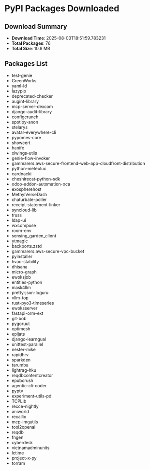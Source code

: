 # PyPI Packages Downloaded

## Download Summary
- **Download Time**: 2025-08-03T18:51:59.783231
- **Total Packages**: 76
- **Total Size**: 10.9 MB

## Packages List
- test-genie
- GreenWorks
- yaml-ld
- lazypip
- deprecated-checker
- augint-library
- mcp-server-dexcom
- django-audit-library
- configcrunch
- spotipy-anon
- stelarys
- avatar-everywhere-cli
- pypomes-core
- showcert
- hanifx
- xlwings-utils
- genie-flow-invoker
- gammarers.aws-secure-frontend-web-app-cloudfront-distribution
- python-meteolux
- cardnacki
- cheshirecat-python-sdk
- odoo-addon-automation-oca
- exospherehost
- MethylVerseDash
- chaturbate-poller
- receipt-statement-linker
- syncloud-lib
- truss
- ldap-ui
- wxcompose
- room-env
- sensing_garden_client
- ytmagic
- backports.zstd
- gammarers.aws-secure-vpc-bucket
- pyinstaller
- hvac-stability
- dhisana
- micro-graph
- ewoksjob
- entities-python
- mask4llm
- pretty-json-loguru
- vllm-top
- rust-pyo3-timeseries
- ewoksserver
- fastapi-orm-ext
- git-bob
- pygoruut
- optimesh
- epijats
- django-learngual
- unittest-parallel
- nester-mike
- rapidhrv
- sparkden
- tarumba
- lightrag-hku
- reqdbcontentcreator
- epubcrush
- agentic-cli-coder
- pyptv
- experiment-utils-pd
- TCPLib
- recce-nightly
- aniworld
- recallio
- mcp-imgutils
- tool2openai
- reqdb
- fngen
- cyberdesk
- vietnamadminunits
- lctime
- project-x-py
- torram
